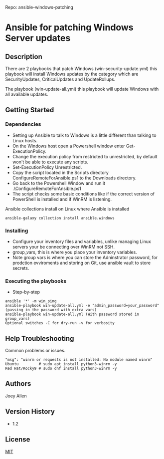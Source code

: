 Repo: ansible-windows-patching

# Ansible for patching Windows Server updates

## Description

There are 2 playbooks that patch Windows (win-security-update.yml) this playbook will install Windows updates by the category which are SecurityUpdates, CriticalUpdates and UpdateRollups.

The playbook (win-update-all.yml) this playbook will update Windows with all available updates.

## Getting Started

### Dependencies

* Setting up Ansible to talk to Windows is a little different than talking to Linux hosts.
* On the Windows host open a Powershell window enter Get-ExecutionPolicy.
* Change the execution policy from restricted to unrestricted, by default won't be able to execute any scripts.  
* Set-ExecutionPolicy Unrestricted.
* Copy the script located in the Scripts directory ConfigureRemoteForAnsible.ps1 to the Downloads directory.
* Go back to the Powershell Window and run it .\ConfigureRemoteForAnsible.ps1
* The script checks some basic conditions like if the correct version of PowerShell is installed and if WinRM is listening.

Ansible collections install on Linux where Ansible is installed
```
ansible-galaxy collection install ansible.windows
```

### Installing

* Configure your inventory files and variables, unlike managing Linux servers your be connecting over WinRM not SSH.
* group_vars, this is where you place your inventory variables.
* Note group vars is where you can store the Adninstrator password, for prodction evviroments and storing on Git, use ansible vault to store secrets. 

### Executing the playbooks

* Step-by-step
```
ansible '*' -m win_ping
ansible-playbook win-update-all.yml -e "admin_password=your_password" (passing in the password with extra vars)
ansible-playbook win-update-all.yml (With password stored in group_vars)
Optional switches -C for dry-run -v for verbosity

```

## Help Troubleshooting

Common problems or issues.
```
"msg": "winrm or requests is not installed: No module named winrm"
Ubuntu         # sudo apt install python3-winrm -y
Red Hat/Rocky9 # sudo dnf install python3-winrm -y

```

## Authors

Joey Allen

## Version History

* 1.2

## License

[MIT](https://choosealicense.com/licenses/mit/)